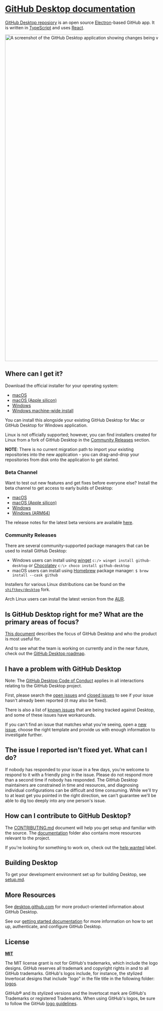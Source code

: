 # [GitHub Desktop documentation](https://desktop.github.com)

[GitHub Desktop reposiory](https://desktop.github.com/) is an open source [Electron](https://www.electronjs.org/)-based
GitHub app. It is written in [TypeScript](https://www.typescriptlang.org) and
uses [React](https://reactjs.org/).

<picture>
  <source
    srcset="https://user-images.githubusercontent.com/634063/202742848-63fa1488-6254-49b5-af7c-96a6b50ea8af.png"
    media="(prefers-color-scheme: dark)"
  />
  <img
    width="1072"
    src="https://user-images.githubusercontent.com/634063/202742985-bb3b3b94-8aca-404a-8d8a-fd6a6f030672.png"
    alt="A screenshot of the GitHub Desktop application showing changes being viewed and committed with two attributed co-authors"
  />
</picture>

## Where can I get it?

Download the official installer for your operating system:

 - [macOS](https://central.github.com/deployments/desktop/desktop/latest/darwin)
 - [macOS (Apple silicon)](https://central.github.com/deployments/desktop/desktop/latest/darwin-arm64)
 - [Windows](https://central.github.com/deployments/desktop/desktop/latest/win32)
 - [Windows machine-wide install](https://central.github.com/deployments/desktop/desktop/latest/win32?format=msi)

You can install this alongside your existing GitHub Desktop for Mac or GitHub
Desktop for Windows application.

Linux is not officially supported; however, you can find installers created for Linux from a fork of GitHub Desktop in the [Community Releases](https://github.com/desktop/desktop#community-releases) section.

**NOTE**: There is no current migration path to import your existing
repositories into the new application - you can drag-and-drop your repositories
from disk onto the application to get started.


### Beta Channel

Want to test out new features and get fixes before everyone else? Install the
beta channel to get access to early builds of Desktop:

 - [macOS](https://central.github.com/deployments/desktop/desktop/latest/darwin?env=beta)
 - [macOS (Apple silicon)](https://central.github.com/deployments/desktop/desktop/latest/darwin-arm64?env=beta)
 - [Windows](https://central.github.com/deployments/desktop/desktop/latest/win32?env=beta)
 - [Windows (ARM64)](https://central.github.com/deployments/desktop/desktop/latest/win32-arm64?env=beta)

The release notes for the latest beta versions are available [here](https://desktop.github.com/release-notes/?env=beta).

### Community Releases

There are several community-supported package managers that can be used to
install GitHub Desktop:
 - Windows users can install using [winget](https://docs.microsoft.com/en-us/windows/package-manager/winget/) `c:/> winget install github-desktop` or [Chocolatey](https://chocolatey.org/) `c:\> choco install github-desktop`
 - macOS users can install using [Homebrew](https://brew.sh/) package manager:
      `$ brew install --cask github`

Installers for various Linux distributions can be found on the
[`shiftkey/desktop`](https://github.com/shiftkey/desktop) fork.

Arch Linux users can install the latest version from the
[AUR](https://aur.archlinux.org/packages/github-desktop-bin/).

## Is GitHub Desktop right for me? What are the primary areas of focus?

[This document](https://github.com/desktop/desktop/blob/development/docs/process/what-is-desktop.md) describes the focus of GitHub Desktop and who the product is most useful for.

And to see what the team is working on currently and in the near future, check out the [GitHub Desktop roadmap](https://github.com/desktop/desktop/blob/development/docs/process/roadmap.md).

## I have a problem with GitHub Desktop

Note: The [GitHub Desktop Code of Conduct](https://github.com/desktop/desktop/blob/development/CODE_OF_CONDUCT.md) applies in all interactions relating to the GitHub Desktop project.

First, please search the [open issues](https://github.com/desktop/desktop/issues?q=is%3Aopen)
and [closed issues](https://github.com/desktop/desktop/issues?q=is%3Aclosed)
to see if your issue hasn't already been reported (it may also be fixed).

There is also a list of [known issues](https://github.com/desktop/desktop/blob/development/docs/known-issues.md)
that are being tracked against Desktop, and some of these issues have workarounds.

If you can't find an issue that matches what you're seeing, open a [new issue](https://github.com/desktop/desktop/issues/new/choose),
choose the right template and provide us with enough information to investigate
further.

## The issue I reported isn't fixed yet. What can I do?

If nobody has responded to your issue in a few days, you're welcome to respond to it with a friendly ping in the issue. Please do not respond more than a second time if nobody has responded. The GitHub Desktop maintainers are constrained in time and resources, and diagnosing individual configurations can be difficult and time consuming. While we'll try to at least get you pointed in the right direction, we can't guarantee we'll be able to dig too deeply into any one person's issue.

## How can I contribute to GitHub Desktop?

The [CONTRIBUTING.md](./.github/CONTRIBUTING.md) document will help you get setup and
familiar with the source. The [documentation](docs/) folder also contains more
resources relevant to the project.

If you're looking for something to work on, check out the [help wanted](https://github.com/desktop/desktop/issues?q=is%3Aissue+is%3Aopen+label%3A%22help%20wanted%22) label.

## Building Desktop

To get your development environment set up for building Desktop, see [setup.md](./docs/contributing/setup.md).

## More Resources

See [desktop.github.com](https://desktop.github.com) for more product-oriented
information about GitHub Desktop.


See our [getting started documentation](https://docs.github.com/en/desktop/installing-and-configuring-github-desktop/overview/getting-started-with-github-desktop) for more information on how to set up, authenticate, and configure GitHub Desktop.

## License

**[MIT](LICENSE)**

The MIT license grant is not for GitHub's trademarks, which include the logo
designs. GitHub reserves all trademark and copyright rights in and to all
GitHub trademarks. GitHub's logos include, for instance, the stylized
Invertocat designs that include "logo" in the file title in the following
folder: [logos](app/static/logos).

GitHub® and its stylized versions and the Invertocat mark are GitHub's
Trademarks or registered Trademarks. When using GitHub's logos, be sure to
follow the GitHub [logo guidelines](https://github.com/logos).
